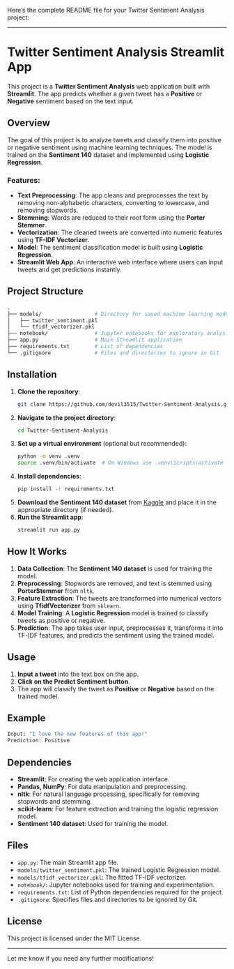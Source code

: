 Here’s the complete README file for your Twitter Sentiment Analysis project:

---

# Twitter Sentiment Analysis Streamlit App

This project is a **Twitter Sentiment Analysis** web application built with **Streamlit**. The app predicts whether a given tweet has a **Positive** or **Negative** sentiment based on the text input.

## Overview

The goal of this project is to analyze tweets and classify them into positive or negative sentiment using machine learning techniques. The model is trained on the **Sentiment 140** dataset and implemented using **Logistic Regression**.

### Features:
- **Text Preprocessing**: The app cleans and preprocesses the text by removing non-alphabetic characters, converting to lowercase, and removing stopwords.
- **Stemming**: Words are reduced to their root form using the **Porter Stemmer**.
- **Vectorization**: The cleaned tweets are converted into numeric features using **TF-IDF Vectorizer**.
- **Model**: The sentiment classification model is built using **Logistic Regression**.
- **Streamlit Web App**: An interactive web interface where users can input tweets and get predictions instantly.

## Project Structure

```bash
.
├── models/                 # Directory for saved machine learning models
│   ├── twitter_sentiment.pkl
│   └── tfidf_vectorizer.pkl
├── notebook/               # Jupyter notebooks for exploratory analysis and model development
├── app.py                  # Main Streamlit application
├── requirements.txt        # List of dependencies
└── .gitignore              # Files and directories to ignore in Git
```

## Installation

1. **Clone the repository**:
    ```bash
    git clone https://github.com/devil3515/Twitter-Sentiment-Analysis.git
    ```
2. **Navigate to the project directory**:
    ```bash
    cd Twitter-Sentiment-Analysis
    ```
3. **Set up a virtual environment** (optional but recommended):
    ```bash
    python -m venv .venv
    source .venv/bin/activate  # On Windows use .venv\Scripts\activate
    ```
4. **Install dependencies**:
    ```bash
    pip install -r requirements.txt
    ```
5. **Download the Sentiment 140 dataset** from [Kaggle](https://www.kaggle.com/datasets/kazanova/sentiment140) and place it in the appropriate directory (if needed).
6. **Run the Streamlit app**:
    ```bash
    streamlit run app.py
    ```

## How It Works

1. **Data Collection**: The **Sentiment 140 dataset** is used for training the model.
2. **Preprocessing**: Stopwords are removed, and text is stemmed using **PorterStemmer** from `nltk`.
3. **Feature Extraction**: The tweets are transformed into numerical vectors using **TfidfVectorizer** from `sklearn`.
4. **Model Training**: A **Logistic Regression** model is trained to classify tweets as positive or negative.
5. **Prediction**: The app takes user input, preprocesses it, transforms it into TF-IDF features, and predicts the sentiment using the trained model.

## Usage

1. **Input a tweet** into the text box on the app.
2. **Click on the Predict Sentiment button**.
3. The app will classify the tweet as **Positive** or **Negative** based on the trained model.

## Example

```bash
Input: "I love the new features of this app!"
Prediction: Positive
```

## Dependencies

- **Streamlit**: For creating the web application interface.
- **Pandas, NumPy**: For data manipulation and preprocessing.
- **nltk**: For natural language processing, specifically for removing stopwords and stemming.
- **scikit-learn**: For feature extraction and training the logistic regression model.
- **Sentiment 140 dataset**: Used for training the model.

## Files

- `app.py`: The main Streamlit app file.
- `models/twitter_sentiment.pkl`: The trained Logistic Regression model.
- `models/tfidf_vectorizer.pkl`: The fitted TF-IDF vectorizer.
- `notebook/`: Jupyter notebooks used for training and experimentation.
- `requirements.txt`: List of Python dependencies required for the project.
- `.gitignore`: Specifies files and directories to be ignored by Git.

## License
This project is licensed under the MIT License.

---

Let me know if you need any further modifications!
